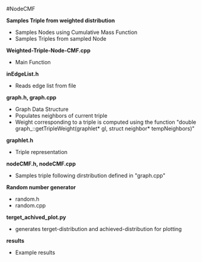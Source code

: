 #NodeCMF

**Samples Triple from weighted distribution**
- Samples Nodes using Cumulative Mass Function
- Samples Triples from sampled Node

**Weighted-Triple-Node-CMF.cpp**
- Main Function

**inEdgeList.h**
- Reads edge list from file

**graph.h, graph.cpp**
- Graph Data Structure
- Populates neighbors of current triple
- Weight corresponding to a triple is computed using the function "double graph_::getTripleWeight(graphlet* gl, struct neighbor* tempNeighbors)"

**graphlet.h**
- Triple representation

**nodeCMF.h, nodeCMF.cpp**
- Samples triple following dirstribution defined in "graph.cpp"

**Random number generator**
- random.h
- random.cpp

**terget_achived_plot.py**
- generates terget-distribution and achieved-distribution for plotting

**results**
- Example results

